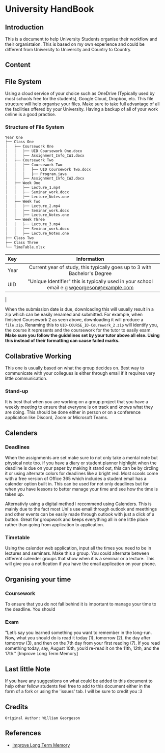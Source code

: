 # University HandBook
## Introduction
This is a document to help University Students organise their workflow and their organistaion. This is based on my own experience and could be different from University to University and Country to Country.

## Content


## File System
Using a cloud service of your choice such as OneDrive (Typically used by most schools free for the students), Google Cloud, Dropbox, etc. This file structure will help organise your files. Make sure to take full advantage of all the facilities offered by your University. Having a backup of all of your work online is a good practise.

### Structure of File System
```bash
Year One
├── Class One
│   ├── Coursework One
│   │   ├── UID Coursework One.docx
│   │   ├── Assignment_Info_CW1.docx
│   ├── Coursework Two
│   │   ├── Coursework Two
│   │   │   ├── UID Coursework Two.docx
│   │   │   ├── Program.java
│   │   ├── Assignment_Info_CW2.docx
│   ├── Week One
│   │   ├── Lecture_1.mp4
│   │   ├── Seminar_work.docx
│   │   ├── Lecture_Notes.one
│   ├── Week Two
│   │   ├── Lecture_2.mp4
│   │   ├── Seminar_work.docx
│   │   ├── Lecture_Notes.one
│   └── Week Three
│   │   ├── Lecture_3.mp4
│   │   ├── Seminar_work.docx
│   │   ├── Lecture_Notes.one
├── Class Two
├── Class Three
└── TimeTable.xlsx
```

| Key  | Information                                                                                |
| :--- | :----------------------------------------------------------------------------------------: |
| Year | Current year of study, this typically goes up to 3 with Bachelor's Degree                  |
| UID  | "Unique Identifier" this is typically used in your school email e.g wgeorgeson@example.com |
| 

When the submission date is due, downloading this will usually result in a zip which can be easily renamed and submitted. For example, when finished Coursework 2 as seen above, downloading it will produce a ```file.zip```. Renaming this to ```UID-COURSE_ID-Courework_2.zip``` will identify you, the course it represents and the coursework for the tutor to easily exam. <br>
**Make sure you follow the guidelines set by your tutor above all else. Using this instead of their formatting can cause failed marks.**

## Collabrative Working
This one is usually based on what the group decides on. Best way to communicate with your collegues is either through email if it requires very little communication.

### Stand-up
It is best that when you are working on a group project that you have a weekly meeting to ensure that everyone is on track and knows what they are doing. This should be done either in person or on a conference application like Discord, Zoom or Microsoft Teams.

## Calenders 
### Deadlines
When the assignments are set make sure to not only take a mental note but physical note too. if you have a diary or student planner highlight when the deadline is due on your paper by making it stand out, this can be by circling it or using alternate colors for deadlines like a bright red. Most scools come with a free version of Office 365 which includes a student email has a calender option built in. This can be used for not only deadlines but for when you have lessons to better manage your time and see how the time is taken up.

Alternativly using a digital method I recommend using Calenders. This is mainly due to the fact most Uni's use email through outlook and meethings and other events can be easily made through outlook with just a click of a button. Great for groupwork and keeps everything all in one little place rather than going from application to application.
### Timetable
Using the calender web application, input all the times you need to be in lectures and seminars. Make this a group. You could alternate between different calender groups that show when it is a seminar or a lecture. This will give you a notification if you have the email application on your phone.

## Organising your time
### Coursework
To ensure that you do not fall behind it is important to manage your time to the deadline. You should 

### Exam
"Let’s say you learned something you want to remember in the long-run. Now, what you should do is read it today (1), tomorrow (2), the day after tomorrow (3), and then on the 7th day from your first reading (7). If you read something today, say, August 10th, you’d re-read it on the 11th, 12th, and the 17th." [Improve Long Term Memory]

## Last little Note
If you have any suggestions on what could be added to this document to help other fellow students feel free to add to this document either in the form of a fork or using the 'issues' tab. I will be sure to credit you :3
## Credits
```
Original Author: William Georgeson
```
## References
* [Improve Long Term Memory](https://bettermarketing.pub/use-the-7-3-2-1-method-to-improve-your-long-term-memory-829a43a040f7)
